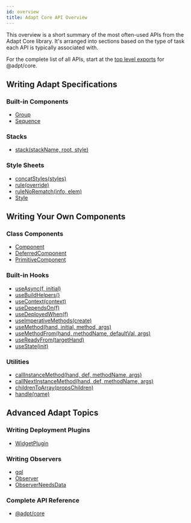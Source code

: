 ```yaml
---
id: overview
title: Adapt Core API Overview
---
```


This overview is a short summary of the most often-used APIs from the Adapt Core library.
It's arranged into sections based on the type of task each API is typically associated with.

For the complete list of all APIs, start at the [top level exports](./core) for @adpt/core.

## Writing Adapt Specifications

### Built-in Components

- [Group](./core.adapt.group.md)
- [Sequence](./core.adapt.sequence.md)

### Stacks

- [stack(stackName, root, style)](./core.stack.md)

### Style Sheets

- [concatStyles(styles)](./core.concatstyles.md)
- [rule(override)](./core.rule.md)
- [ruleNoRematch(info, elem)](./core.rulenorematch.md)
- [Style](./core.style.md)


## Writing Your Own Components

### Class Components

- [Component](./core.component.md)
- [DeferredComponent](./core.deferredcomponent.md)
- [PrimitiveComponent](./core.primitivecomponent.md)

### Built-in Hooks

- [useAsync(f, initial)](./core.useasync.md)
- [useBuildHelpers()](./core.usebuildhelpers.md)
- [useContext(context)](./core.usecontext.md)
- [useDependsOn(f)](./core.usedependson.md)
- [useDeployedWhen(f)](./core.usedeployedwhen.md)
- [useImperativeMethods(create)](./core.useimperativemethods.md)
- [useMethod(hand, initial, method, args)](./core.usemethod.md)
- [useMethodFrom(hand, methodName, defaultVal, args)](./core.usemethodfrom.md)
- [useReadyFrom(targetHand)](./core.usereadyfrom.md)
- [useState(init)](./core.usestate.md)

### Utilities

- [callInstanceMethod(hand, def, methodName, args)](./core.callinstancemethod.md)
- [callNextInstanceMethod(hand, def, methodName, args)](./core.callnextinstancemethod.md)
- [childrenToArray(propsChildren)](./core.childrentoarray.md)
- [handle(name)](./core.handle.md)


## Advanced Adapt Topics

### Writing Deployment Plugins

- [WidgetPlugin](./core.adapt.widgetplugin.md)

### Writing Observers

- [gql](./core.gql.md)
- [Observer](./core.observer.md)
- [ObserverNeedsData](./core.observerneedsdata.md)

### Complete API Reference

- [@adpt/core](core)
